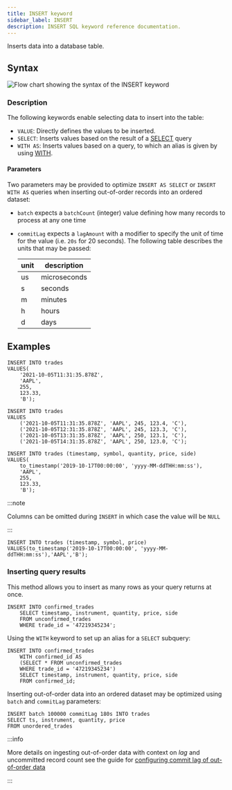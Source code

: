 ```yaml
---
title: INSERT keyword
sidebar_label: INSERT
description: INSERT SQL keyword reference documentation.
---
```


Inserts data into a database table.

## Syntax

![Flow chart showing the syntax of the INSERT keyword](/img/docs/diagrams/insert.svg)

### Description

The following keywords enable selecting data to insert into the table:

- `VALUE`: Directly defines the values to be inserted.
- `SELECT`: Inserts values based on the result of a
  [SELECT](/docs/reference/sql/select/) query
- `WITH AS`: Inserts values based on a query, to which an alias is given by
  using [WITH](/docs/reference/sql/with/).

#### Parameters

Two parameters may be provided to optimize `INSERT AS SELECT` or
`INSERT WITH AS` queries when inserting out-of-order records into an ordered
dataset:

- `batch` expects a `batchCount` (integer) value defining how many records to
  process at any one time
- `commitLag` expects a `lagAmount` with a modifier to specify the unit of time
  for the value (i.e. `20s` for 20 seconds). The following table describes the
  units that may be passed:

  | unit | description  |
  | ---- | ------------ |
  | us   | microseconds |
  | s    | seconds      |
  | m    | minutes      |
  | h    | hours        |
  | d    | days         |

## Examples

```questdb-sql title="Inserting all columns"
INSERT INTO trades
VALUES(
    '2021-10-05T11:31:35.878Z',
    'AAPL',
    255,
    123.33,
    'B');
```

```questdb-sql title="Bulk inserts"
INSERT INTO trades
VALUES
    ('2021-10-05T11:31:35.878Z', 'AAPL', 245, 123.4, 'C'),
    ('2021-10-05T12:31:35.878Z', 'AAPL', 245, 123.3, 'C'),
    ('2021-10-05T13:31:35.878Z', 'AAPL', 250, 123.1, 'C'),
    ('2021-10-05T14:31:35.878Z', 'AAPL', 250, 123.0, 'C');
```

```questdb-sql title="Specifying schema"
INSERT INTO trades (timestamp, symbol, quantity, price, side)
VALUES(
    to_timestamp('2019-10-17T00:00:00', 'yyyy-MM-ddTHH:mm:ss'),
    'AAPL',
    255,
    123.33,
    'B');
```

:::note

Columns can be omitted during `INSERT` in which case the value will be `NULL`

:::

```questdb-sql title="Inserting only specific columns"
INSERT INTO trades (timestamp, symbol, price)
VALUES(to_timestamp('2019-10-17T00:00:00', 'yyyy-MM-ddTHH:mm:ss'),'AAPL','B');
```

### Inserting query results

This method allows you to insert as many rows as your query returns at once.

```questdb-sql title="Insert as select"
INSERT INTO confirmed_trades
    SELECT timestamp, instrument, quantity, price, side
    FROM unconfirmed_trades
    WHERE trade_id = '47219345234';
```

Using the `WITH` keyword to set up an alias for a `SELECT` subquery:

```questdb-sql title="Insert with as"
INSERT INTO confirmed_trades
    WITH confirmed_id AS
    (SELECT * FROM unconfirmed_trades
    WHERE trade_id = '47219345234')
    SELECT timestamp, instrument, quantity, price, side
    FROM confirmed_id;
```

Inserting out-of-order data into an ordered dataset may be optimized using
`batch` and `commitLag` parameters:

```questdb-sql title="Insert as select with lag and batch size"
INSERT batch 100000 commitLag 180s INTO trades
SELECT ts, instrument, quantity, price
FROM unordered_trades
```

:::info

More details on ingesting out-of-order data with context on _lag_ and
uncommitted record count see the guide for
[configuring commit lag of out-of-order data](/docs/guides/out-of-order-commit-lag)

:::
